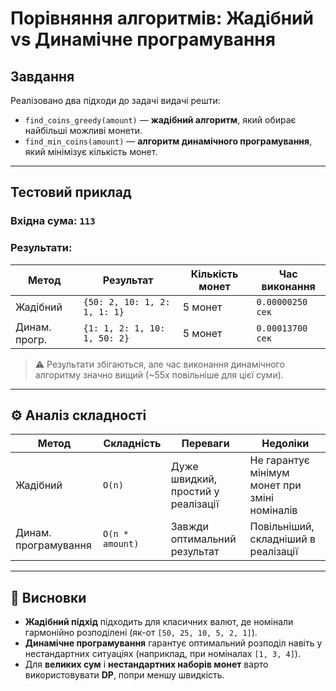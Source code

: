 # Порівняння алгоритмів: Жадібний vs Динамічне програмування

## Завдання
Реалізовано два підходи до задачі видачі решти:

- `find_coins_greedy(amount)` — **жадібний алгоритм**, який обирає найбільші можливі монети.
- `find_min_coins(amount)` — **алгоритм динамічного програмування**, який мінімізує кількість монет.

---

## Тестовий приклад

### Вхідна сума: `113`

### Результати:

| Метод           | Результат                            | Кількість монет | Час виконання          |
|------------------|--------------------------------------|------------------|--------------------------|
| Жадібний         | `{50: 2, 10: 1, 2: 1, 1: 1}`         | 5 монет          | `0.00000250 сек`         |
| Динам. прогр.    | `{1: 1, 2: 1, 10: 1, 50: 2}`         | 5 монет          | `0.00013700 сек`         |

> ⚠️ Результати збігаються, але час виконання динамічного алгоритму значно вищий (~55x повільніше для цієї суми).

---

## ⚙️ Аналіз складності

| Метод                  | Складність        | Переваги                                  | Недоліки                                 |
|------------------------|-------------------|--------------------------------------------|------------------------------------------|
| Жадібний               | `O(n)`            | Дуже швидкий, простий у реалізації         | Не гарантує мінімум монет при зміні номіналів |
| Динам. програмування   | `O(n * amount)`   | Завжди оптимальний результат               | Повільніший, складніший в реалізації     |

---

## 🧠 Висновки

- **Жадібний підхід** підходить для класичних валют, де номінали гармонійно розподілені (як-от `[50, 25, 10, 5, 2, 1]`).
- **Динамічне програмування** гарантує оптимальний розподіл навіть у нестандартних ситуаціях (наприклад, при номіналах `[1, 3, 4]`).
- Для **великих сум** і **нестандартних наборів монет** варто використовувати **DP**, попри меншу швидкість.


